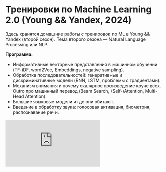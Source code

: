 # Тренировки по Machine Learning 2.0 (Young && Yandex, 2024)

Здесь хранятся домашние работы с тренировок по ML в Young && Yandex (второй сезон). Тема второго сезона — Natural Language Processing или NLP.

**Программа:**
- Информативные векторные представления в машинном обучении (TF-iDF, word2Vec, Embeddings, negative sampling).
- Обработка последовательностей: генеративные и дискриминативные модели (RNN, LSTM, проблемы с градиентами).
- Механизм внимания и почему скалярное произведение круче всех. Outro про машинный перевод (Beam Search, (Self-)Attention, Multi-Head Attention).
- Большие языковые модели и где они обитают.
- Введение в обработку звука: голосовая активация, биометрия, распознавание речи.

![image](https://github.com/sheeelby/Artificial-Intelligence/blob/main/Young%26%26Yandex-NLP/certificate.pdf)
